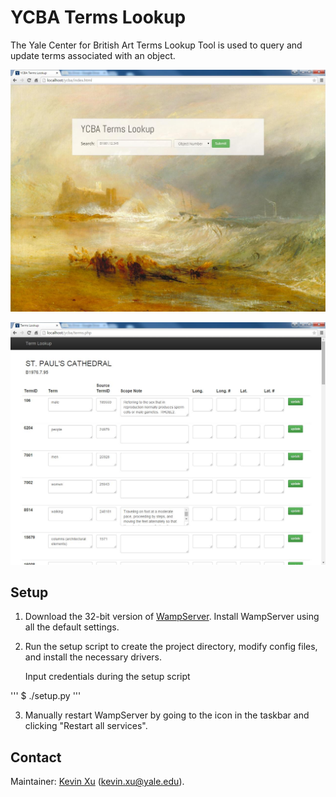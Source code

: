 YCBA Terms Lookup 
==========

The Yale Center for British Art Terms Lookup Tool is used to query and update terms associated with an object. 

<p align="center">
  <img src="https://github.com/kevinaxu/ycba-db/blob/master/img/query.jpg" alt="YCBA Terms Lookup Landing Page" title="Landing Page" />
</p>

<p align="center">
  <img src="https://github.com/kevinaxu/ycba-db/blob/master/img/terms.jpg" alt="Terms Page" title="Terms Page" />
</p>

Setup
-----

1.  Download the 32-bit version of [WampServer](http://www.wampserver.com/en/). 
	Install WampServer using all the default settings. 
	
2.	Run the setup script to create the project directory, modify config files, 
	and install the necessary drivers. 

	Input credentials during the setup script 

'''
	$ ./setup.py 
'''

3.	Manually restart WampServer by going to the icon in the taskbar and clicking "Restart all services". 

Contact
-------

Maintainer: [Kevin Xu](http://github.com/kevinaxu/) (kevin.xu@yale.edu). 

